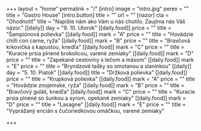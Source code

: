 +++
layout = "home"
permalink = "/"
[intro]
image = "intro.jpg"
perex = ""
title = "Gastro House"
[intro.button]
title = ""
url = ""
[nazor]
cta = "Ohodnotiť"
title = "Napíšte nám ako Vám u nás chutilo. Zaujíma nás Váš názor."
[[daily]]
day = "9. 10. Utorok"
[[daily.food]]
price = ""
title = "Šampiónová polievka"
[[daily.food]]
mark = "A"
price = ""
title = "Hovädzie chilli con carne, ryža"
[[daily.food]]
mark = "B"
price = ""
title = "Bravčová krkovička s kapustou, knedľa"
[[daily.food]]
mark = "C"
price = ""
title = "Kuracie prsia plnené brokolicou, varené zemiaky"
[[daily.food]]
mark = "D"
price = ""
title = "Zapekané cestoviny s lečom a mäsom"
[[daily.food]]
mark = "E"
price = ""
title = "Bryndzové tašky so smotanou a slaninkou"
[[daily]]
day = "5. 10. Piatok"
[[daily.food]]
title = "Držková polievka"
[[daily.food]]
price = ""
title = "Krupková polievka"
[[daily.food]]
mark = "A"
price = ""
title = "Hovädzie znojemské, ryža"
[[daily.food]]
mark = "B"
price = ""
title = "Bravčový guláš, knedľa"
[[daily.food]]
mark = "C"
price = ""
title = "Kuracie prsia plnené so šunkou a syrom, opekané zemiaky"
[[daily.food]]
mark = "D"
price = ""
title = "Lasagne"
[[daily.food]]
mark = "E"
price = ""
title = "Vyprážaný encián s čučoriedkovou omáčkou, varené zemiaky"

+++

